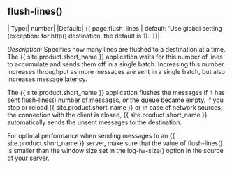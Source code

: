## flush-lines()

|  Type:|      number|
|Default:|   {{ page.flush_lines | default: 'Use global setting (exception: for http() destination, the default is 1).' }}|

*Description:* Specifies how many lines are flushed to a destination at
a time. The {{ site.product.short_name }} application waits for this number of lines to
accumulate and sends them off in a single batch. Increasing this number
increases throughput as more messages are sent in a single batch, but
also increases message latency.

The {{ site.product.short_name }} application flushes the messages if it has sent
flush-lines() number of messages, or the queue became empty. If you stop
or reload {{ site.product.short_name }} or in case of network sources, the connection
with the client is closed, {{ site.product.short_name }} automatically sends the unsent
messages to the destination.

For optimal performance when sending messages to an {{ site.product.short_name }}
server, make sure that the value of flush-lines() is smaller than the
window size set in the log-iw-size() option in the source of your
server.

